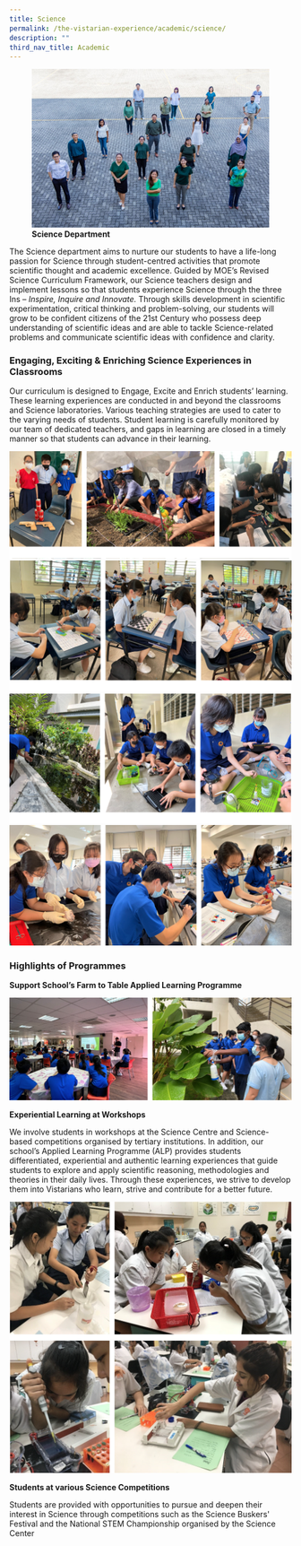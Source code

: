 ```yaml
---
title: Science
permalink: /the-vistarian-experience/academic/science/
description: ""
third_nav_title: Academic
---
```

<figure>
<img src="/images/Science%20Dept%202021.jpg">
<figcaption> <strong>Science Department </strong> </figcaption>
</figure>

The Science department aims to nurture our students to have a life-long passion for Science through student-centred activities that promote scientific thought and academic excellence. Guided by MOE’s Revised Science Curriculum Framework, our Science teachers design and implement lessons so that students experience Science through the three Ins – _Inspire, Inquire and Innovate._ Through skills development in scientific experimentation, critical thinking and problem-solving, our students will grow to be confident citizens of the 21st Century who possess deep understanding of scientific ideas and are able to tackle Science-related problems and communicate scientific ideas with confidence and clarity.  

### Engaging, Exciting & Enriching Science Experiences in Classrooms

Our curriculum is designed to Engage, Excite and Enrich students’ learning. These learning experiences are conducted in and beyond the classrooms and Science laboratories. Various teaching strategies are used to cater to the varying needs of students. Student learning is carefully monitored by our team of dedicated teachers, and gaps in learning are closed in a timely manner so that students can advance in their learning.

![](/images/sci1.png)
![](/images/sci3.png)
![](/images/sci2.png)
![](/images/sci4.png)

### Highlights of Programmes

**Support School’s Farm to Table Applied Learning Programme**

![](/images/sci5.png)

**Experiential Learning at Workshops**  

We involve students in workshops at the Science Centre and Science-based competitions organised by tertiary institutions. In addition, our school’s Applied Learning Programme (ALP) provides students differentiated, experiential and authentic learning experiences that guide students to explore and apply scientific reasoning, methodologies and theories in their daily lives. Through these experiences, we strive to develop them into Vistarians who learn, strive and contribute for a better future.

![](/images/sci6.png)
![](/images/sci7.png)

**Students at various Science Competitions**

Students are provided with opportunities to pursue and deepen their interest in Science through competitions such as the Science Buskers' Festival and the National STEM Championship organised by the Science Center